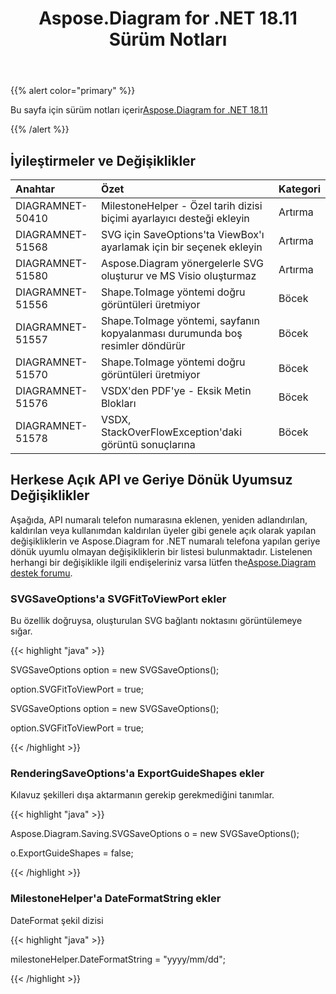 ﻿---
title: Aspose.Diagram for .NET 18.11 Sürüm Notları
type: docs
weight: 20
url: /tr/net/aspose-diagram-for-net-18-11-release-notes/
---
{{% alert color="primary" %}} 

Bu sayfa için sürüm notları içerir[Aspose.Diagram for .NET 18.11](https://www.nuget.org/packages/Aspose.Diagram/18.11.0)

{{% /alert %}} 
## **İyileştirmeler ve Değişiklikler**

|**Anahtar**|**Özet**|**Kategori**|
|:- |:- |:- |
|DIAGRAMNET-50410|MilestoneHelper - Özel tarih dizisi biçimi ayarlayıcı desteği ekleyin|Artırma|
|DIAGRAMNET-51568|SVG için SaveOptions'ta ViewBox'ı ayarlamak için bir seçenek ekleyin|Artırma|
|DIAGRAMNET-51580|Aspose.Diagram yönergelerle SVG oluşturur ve MS Visio oluşturmaz|Artırma|
|DIAGRAMNET-51556|Shape.ToImage yöntemi doğru görüntüleri üretmiyor|Böcek|
|DIAGRAMNET-51557|Shape.ToImage yöntemi, sayfanın kopyalanması durumunda boş resimler döndürür|Böcek|
|DIAGRAMNET-51570|Shape.ToImage yöntemi doğru görüntüleri üretmiyor|Böcek|
|DIAGRAMNET-51576|VSDX'den PDF'ye - Eksik Metin Blokları|Böcek|
|DIAGRAMNET-51578|VSDX, StackOverFlowException'daki görüntü sonuçlarına|Böcek|
## **Herkese Açık API ve Geriye Dönük Uyumsuz Değişiklikler**
Aşağıda, API numaralı telefon numarasına eklenen, yeniden adlandırılan, kaldırılan veya kullanımdan kaldırılan üyeler gibi genele açık olarak yapılan değişikliklerin ve Aspose.Diagram for .NET numaralı telefona yapılan geriye dönük uyumlu olmayan değişikliklerin bir listesi bulunmaktadır. Listelenen herhangi bir değişiklikle ilgili endişeleriniz varsa lütfen the[Aspose.Diagram destek forumu](https://forum.aspose.com/c/diagram/17).
### **SVGSaveOptions'a SVGFitToViewPort ekler**
Bu özellik doğruysa, oluşturulan SVG bağlantı noktasını görüntülemeye sığar.

{{< highlight "java" >}}

 SVGSaveOptions option = new SVGSaveOptions();

option.SVGFitToViewPort = true;

SVGSaveOptions option = new SVGSaveOptions();

option.SVGFitToViewPort = true;

{{< /highlight >}}
### **RenderingSaveOptions'a ExportGuideShapes ekler**
Kılavuz şekilleri dışa aktarmanın gerekip gerekmediğini tanımlar.

{{< highlight "java" >}}

 Aspose.Diagram.Saving.SVGSaveOptions o = new SVGSaveOptions();

o.ExportGuideShapes = false;

{{< /highlight >}}
### **MilestoneHelper'a DateFormatString ekler**
DateFormat şekil dizisi

{{< highlight "java" >}}

 milestoneHelper.DateFormatString = "yyyy/mm/dd";

{{< /highlight >}}
